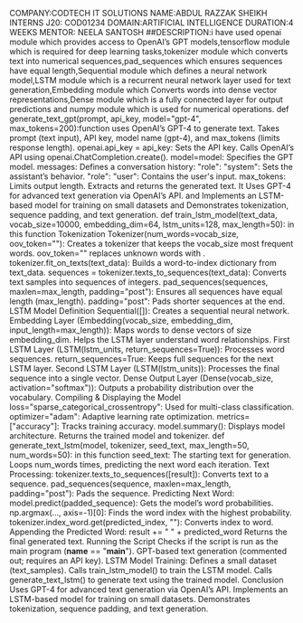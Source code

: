 COMPANY:CODTECH IT SOLUTIONS 
NAME:ABDUL RAZZAK SHEIKH 
INTERNS J20: COD01234 
DOMAIN:ARTIFICIAL INTELLIGENCE 
DURATION:4 WEEKS 
MENTOR: NEELA SANTOSH 
##DESCRIPTION:i have used openai module which provides access to OpenAI’s GPT models,tensorflow module which is required for deep learning tasks,tokenizer module which converts text into numerical sequences,pad_sequences which ensures sequences have equal length,Sequential module which defines a neural network model,LSTM module which is a recurrent neural network layer used for text generation,Embedding module which Converts words into dense vector representations,Dense module which is a fully connected layer for output predictions and numpy module which is used for numerical operations.
def generate_text_gpt(prompt, api_key, model="gpt-4", max_tokens=200):function uses OpenAI’s GPT-4 to generate text.
Takes prompt (text input), API key, model name (gpt-4), and max_tokens (limits response length).
openai.api_key = api_key: Sets the API key.
Calls OpenAI’s API using openai.ChatCompletion.create().
model=model: Specifies the GPT model.
messages: Defines a conversation history:
"role": "system": Sets the assistant’s behavior.
"role": "user": Contains the user's input.
max_tokens: Limits output length.
Extracts and returns the generated text.
It Uses GPT-4 for advanced text generation via OpenAI’s API.
and Implements an LSTM-based model for training on small datasets and
Demonstrates tokenization, sequence padding, and text generation.
def train_lstm_model(text_data, vocab_size=10000, embedding_dim=64, lstm_units=128, max_length=50):
in this function Tokenization
Tokenizer(num_words=vocab_size, oov_token="<OOV>"):
Creates a tokenizer that keeps the vocab_size most frequent words.
oov_token="<OOV>" replaces unknown words with <OOV>.
tokenizer.fit_on_texts(text_data):
Builds a word-to-index dictionary from text_data.
sequences = tokenizer.texts_to_sequences(text_data):
Converts text samples into sequences of integers.
pad_sequences(sequences, maxlen=max_length, padding="post"):
Ensures all sequences have equal length (max_length).
padding="post": Pads shorter sequences at the end.
LSTM Model Definition 
Sequential([]): Creates a sequential neural network.
Embedding Layer (Embedding(vocab_size, embedding_dim, input_length=max_length)):
Maps words to dense vectors of size embedding_dim.
Helps the LSTM layer understand word relationships.
First LSTM Layer (LSTM(lstm_units, return_sequences=True)):
Processes word sequences.
return_sequences=True: Keeps full sequences for the next LSTM layer.
Second LSTM Layer (LSTM(lstm_units)):
Processes the final sequence into a single vector.
Dense Output Layer (Dense(vocab_size, activation="softmax")):
Outputs a probability distribution over the vocabulary.
Compiling & Displaying the Model
loss="sparse_categorical_crossentropy":
Used for multi-class classification.
optimizer="adam":
Adaptive learning rate optimization.
metrics=["accuracy"]:
Tracks training accuracy.
model.summary():
Displays model architecture.
Returns the trained model and tokenizer.
def generate_text_lstm(model, tokenizer, seed_text, max_length=50, num_words=50):
in this function 
seed_text: The starting text for generation.
Loops num_words times, predicting the next word each iteration.
Text Processing:
tokenizer.texts_to_sequences([result]): Converts text to a sequence.
pad_sequences(sequence, maxlen=max_length, padding="post"): Pads the sequence.
Predicting Next Word:
model.predict(padded_sequence): Gets the model’s word probabilities.
np.argmax(..., axis=-1)[0]: Finds the word index with the highest probability.
tokenizer.index_word.get(predicted_index, ""): Converts index to word.
Appending the Predicted Word:
result += " " + predicted_word
Returns the final generated text.
Running the Script
Checks if the script is run as the main program (__name__ == "__main__").
GPT-based text generation (commented out; requires an API key).
LSTM Model Training:
Defines a small dataset (text_samples).
Calls train_lstm_model() to train the LSTM model.
Calls generate_text_lstm() to generate text using the trained model.
Conclusion
Uses GPT-4 for advanced text generation via OpenAI’s API.
Implements an LSTM-based model for training on small datasets.
Demonstrates tokenization, sequence padding, and text generation.
